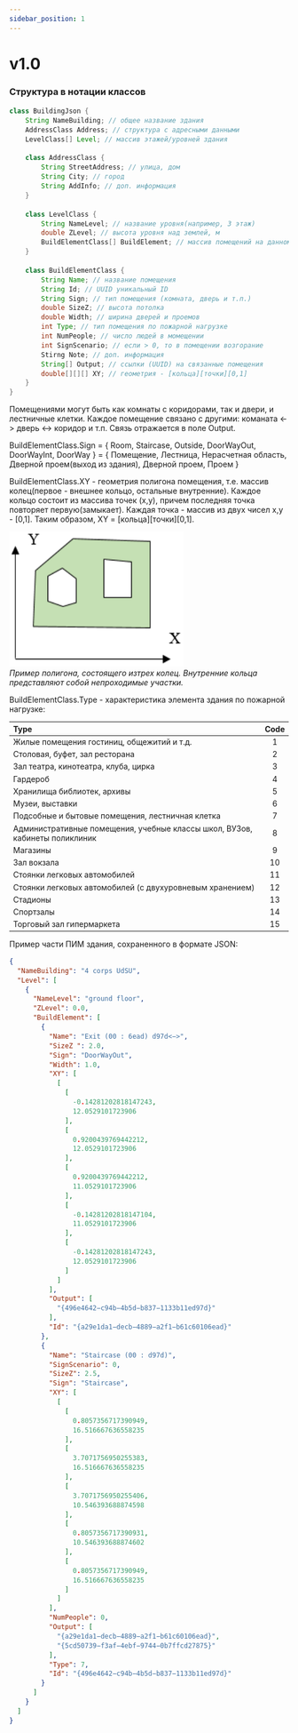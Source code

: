 ```yaml
---
sidebar_position: 1
---
```


# v1.0

### Структура в нотации классов
```java
class BuildingJson {
    String NameBuilding; // общее название здания
    AddressClass Address; // структура с адресными данными
    LevelClass[] Level; // массив этажей/уровней здания
    
    class AddressClass {
        String StreetAddress; // улица, дом
        String City; // город
        String AddInfo; // доп. информация
    }
    
    class LevelClass {
        String NameLevel; // название уровня(например, 3 этаж)
        double ZLevel; // высота уровня над землей, м
        BuildElementClass[] BuildElement; // массив помещений на данном этаже
    }
    
    class BuildElementClass {
        String Name; // название помещения
        String Id; // UUID уникальный ID
        String Sign; // тип помещения (комната, дверь и т.п.)
        double SizeZ; // высота потолка
        double Width; // ширина дверей и проемов
        int Type; // тип помещения по пожарной нагрузке
        int NumPeople; // число людей в момещении
        int SignScenario; // если > 0, то в помещении возгорание
        Stirng Note; // доп. информация
        String[] Output; // ссылки (UUID) на связанные помещения
        double[][][] XY; // геометрия - [кольца][точки][0,1]
    }
}
```

Помещениями могут быть как комнаты с коридорами, так и двери, и лестничные клетки.
Каждое помещение связано с другими: команата <-> дверь <-> коридор и т.п.
Связь отражается в поле Output.  

BuildElementClass.Sign = { Room, Staircase, Outside, DoorWayOut, DoorWayInt, DoorWay } =
{ Помещение, Лестница, Нерасчетная область, Дверной проем(выход из здания), Дверной проем, Проем }  

BuildElementClass.XY - геометрия полигона помещения, т.е. массив колец(первое - внешнее кольцо, остальные внутренние).
Каждое кольцо состоит из массива точек (x,y), причем последняя точка повторяет первую(замыкает).
Каждая точка - массив из двух чисел x,y - \[0,1]. Таким образом, XY = \[кольца]\[точки]\[0,1].

![Polygon geometry example](/img/polygon-geometry.png)  
*Пример полигона, состоящего изтрех колец. Внутренние кольца представляют собой непроходимые участки.*

BuildElementClass.Type - характеристика элемента здания по пожарной нагрузке:

| Type                                                                        | Code |
|:----------------------------------------------------------------------------|:----:|
| Жилые помещения гостиниц, общежитий и т.д.                                  |  1   |
| Столовая, буфет, зал ресторана                                              |  2   |
| Зал театра, кинотеатра, клуба, цирка                                        |  3   |
| Гардероб                                                                    |  4   |
| Хранилища библиотек, архивы                                                 |  5   |
| Музеи, выставки                                                             |  6   |
| Подсобные и бытовые помещения, лестничная клетка                            |  7   |
| Административные помещения, учебные классы школ, ВУЗов, кабинеты поликлиник |  8   |
| Магазины                                                                    |  9   |
| Зал вокзала                                                                 |  10  |
| Стоянки легковых автомобилей                                                |  11  |
| Стоянки легковых автомобилей (с двухуровневым хранением)                    |  12  |
| Стадионы                                                                    |  13  |
| Спортзалы                                                                   |  14  |
| Торговый зал гипермаркета                                                   |  15  |

Пример части ПИМ здания, сохраненного в формате JSON:
```json
{
  "NameBuilding": "4 corps UdSU",
  "Level": [
    {
      "NameLevel": "ground floor",
      "ZLevel": 0.0,
      "BuildElement": [
        {
          "Name": "Exit (00 : 6ead) d97d<−>",
          "SizeZ ": 2.0,
          "Sign": "DoorWayOut",
          "Width": 1.0,
          "XY": [
            [
              [
                -0.14281202818147243,
                12.0529101723906
              ],
              [
                0.9200439769442212,
                12.0529101723906
              ],
              [
                0.9200439769442212,
                11.0529101723906
              ],
              [
                -0.14281202818147104,
                11.0529101723906
              ],
              [
                -0.14281202818147243,
                12.0529101723906
              ]
            ]
          ],
          "Output": [
            "{496e4642−c94b−4b5d−b837−1133b11ed97d}"
          ],
          "Id": "{a29e1da1−decb−4889−a2f1−b61c60106ead}"
        },
        {
          "Name": "Staircase (00 : d97d)",
          "SignScenario": 0,
          "SizeZ": 2.5,
          "Sign": "Staircase",
          "XY": [
            [
              [
                0.8057356717390949,
                16.516667636558235
              ],
              [
                3.7071756950255383,
                16.516667636558235
              ],
              [
                3.7071756950255406,
                10.546393688874598
              ],
              [
                0.8057356717390931,
                10.546393688874602
              ],
              [
                0.8057356717390949,
                16.516667636558235
              ]
            ]
          ],
          "NumPeople": 0,
          "Output": [
            "{a29e1da1−decb−4889−a2f1−b61c60106ead}",
            "{5cd50739−f3af−4ebf−9744−0b7ffcd27875}"
          ],
          "Type": 7,
          "Id": "{496e4642−c94b−4b5d−b837−1133b11ed97d}"
        }
      ]
    }
  ]
}
```

